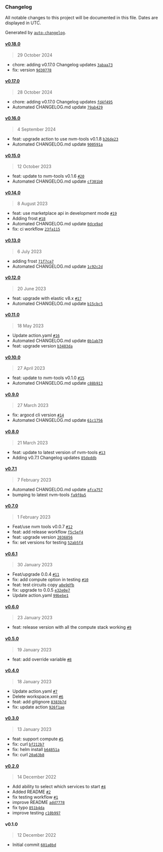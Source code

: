### Changelog

All notable changes to this project will be documented in this file. Dates are displayed in UTC.

Generated by [`auto-changelog`](https://github.com/CookPete/auto-changelog).

#### [v0.18.0](https://github.com/nevermined-io/nvm-tools-actions/compare/v0.17.0...v0.18.0)

> 29 October 2024

- chore: adding v0.17.0 Changelog updates [`3abaa73`](https://github.com/nevermined-io/nvm-tools-actions/commit/3abaa730ef4b729425cafe43f970b2fac19c778d)
- fix: version [`9d30778`](https://github.com/nevermined-io/nvm-tools-actions/commit/9d307784d38fc4ecf5ab27c59fd1315977368cb8)

#### [v0.17.0](https://github.com/nevermined-io/nvm-tools-actions/compare/v0.16.0...v0.17.0)

> 28 October 2024

- chore: adding v0.17.0 Changelog updates [`fd4f495`](https://github.com/nevermined-io/nvm-tools-actions/commit/fd4f49587e7b5bf3abce50fe2044ec8d66ee318a)
- Automated CHANGELOG.md update [`79ab429`](https://github.com/nevermined-io/nvm-tools-actions/commit/79ab429406590ed89a212d60f716dfb7cd180e84)

#### [v0.16.0](https://github.com/nevermined-io/nvm-tools-actions/compare/v0.15.0...v0.16.0)

> 4 September 2024

- feat: upgrade action to use nvm-tools v0.1.8 [`b26de23`](https://github.com/nevermined-io/nvm-tools-actions/commit/b26de23d350d3b0ad483f805efbc337e7d460578)
- Automated CHANGELOG.md update [`900591a`](https://github.com/nevermined-io/nvm-tools-actions/commit/900591a70871e34951cccc6740d24ef3bc83bf5c)

#### [v0.15.0](https://github.com/nevermined-io/nvm-tools-actions/compare/v0.14.0...v0.15.0)

> 12 October 2023

- feat: update to nvm-tools v0.1.6 [`#20`](https://github.com/nevermined-io/nvm-tools-actions/pull/20)
- Automated CHANGELOG.md update [`cf301b0`](https://github.com/nevermined-io/nvm-tools-actions/commit/cf301b02d7cbad54a4f81f810078b943ed17fbe9)

#### [v0.14.0](https://github.com/nevermined-io/nvm-tools-actions/compare/v0.13.0...v0.14.0)

> 8 August 2023

- feat: use marketplace api in development mode [`#19`](https://github.com/nevermined-io/nvm-tools-actions/pull/19)
- Adding frost [`#18`](https://github.com/nevermined-io/nvm-tools-actions/pull/18)
- Automated CHANGELOG.md update [`0dce9ad`](https://github.com/nevermined-io/nvm-tools-actions/commit/0dce9ad3ac2ac991f36e5e373883f705d2bbc1d5)
- fix: ci workflow [`23fa115`](https://github.com/nevermined-io/nvm-tools-actions/commit/23fa115ae67077dd87ddf8e9d59a33a7b1f9bb90)

#### [v0.13.0](https://github.com/nevermined-io/nvm-tools-actions/compare/v0.12.0...v0.13.0)

> 6 July 2023

- adding frost [`71f7ca7`](https://github.com/nevermined-io/nvm-tools-actions/commit/71f7ca799adf336c4039cd7b0286e19dd946cd7a)
- Automated CHANGELOG.md update [`1c92c2d`](https://github.com/nevermined-io/nvm-tools-actions/commit/1c92c2dd0ded1bc51a48e20055238724e5966605)

#### [v0.12.0](https://github.com/nevermined-io/nvm-tools-actions/compare/v0.11.0...v0.12.0)

> 20 June 2023

- feat: upgrade with elastic v8.x [`#17`](https://github.com/nevermined-io/nvm-tools-actions/pull/17)
- Automated CHANGELOG.md update [`b15cbc5`](https://github.com/nevermined-io/nvm-tools-actions/commit/b15cbc508a42e28645813c61a67b25a7e5180328)

#### [v0.11.0](https://github.com/nevermined-io/nvm-tools-actions/compare/v0.10.0...v0.11.0)

> 18 May 2023

- Update action.yaml [`#16`](https://github.com/nevermined-io/nvm-tools-actions/pull/16)
- Automated CHANGELOG.md update [`0b1ab79`](https://github.com/nevermined-io/nvm-tools-actions/commit/0b1ab7969d8e030326c762a44279f327da9bf7d3)
- feat: upgrade version [`b3403da`](https://github.com/nevermined-io/nvm-tools-actions/commit/b3403da75ecedc432c005e7e37241102f9b60101)

#### [v0.10.0](https://github.com/nevermined-io/nvm-tools-actions/compare/v0.9.0...v0.10.0)

> 27 April 2023

- feat: update to nvm-tools v0.1.0 [`#15`](https://github.com/nevermined-io/nvm-tools-actions/pull/15)
- Automated CHANGELOG.md update [`c88b913`](https://github.com/nevermined-io/nvm-tools-actions/commit/c88b913ec97ce4e0ae815a323be631464ab7fcc3)

#### [v0.9.0](https://github.com/nevermined-io/nvm-tools-actions/compare/v0.8.0...v0.9.0)

> 27 March 2023

- fix: argocd cli version [`#14`](https://github.com/nevermined-io/nvm-tools-actions/pull/14)
- Automated CHANGELOG.md update [`61c1756`](https://github.com/nevermined-io/nvm-tools-actions/commit/61c175602521aba33d74d1897e9efb7c1698a933)

#### [v0.8.0](https://github.com/nevermined-io/nvm-tools-actions/compare/v0.7.1...v0.8.0)

> 21 March 2023

- feat: update to latest version of nvm-tools [`#13`](https://github.com/nevermined-io/nvm-tools-actions/pull/13)
- Adding v0.7.1 Changelog updates [`85deddb`](https://github.com/nevermined-io/nvm-tools-actions/commit/85deddb3a32c6afb9be73e706d78c2329858973b)

#### [v0.7.1](https://github.com/nevermined-io/nvm-tools-actions/compare/v0.7.0...v0.7.1)

> 7 February 2023

- Automated CHANGELOG.md update [`afca757`](https://github.com/nevermined-io/nvm-tools-actions/commit/afca757b38b733bf692e50752c15a12cc52c9780)
- bumping to latest nvm-tools [`fa9f0a5`](https://github.com/nevermined-io/nvm-tools-actions/commit/fa9f0a57f796ac80e5d7d9513bdafcb029568d0b)

#### [v0.7.0](https://github.com/nevermined-io/nvm-tools-actions/compare/v0.6.1...v0.7.0)

> 1 February 2023

- Feat/use nvm tools v0.0.7 [`#12`](https://github.com/nevermined-io/nvm-tools-actions/pull/12)
- feat: add release workflow [`f5c5ef4`](https://github.com/nevermined-io/nvm-tools-actions/commit/f5c5ef47090d341283b36826102874d4d4a83f1e)
- feat: upgrade version [`2036856`](https://github.com/nevermined-io/nvm-tools-actions/commit/203685634d7bf9836bebee51401b62826ace9d71)
- fix: set versions for testing [`52ab5f4`](https://github.com/nevermined-io/nvm-tools-actions/commit/52ab5f4084a7898aa2247703c1ae058bc0c69aa0)

#### [v0.6.1](https://github.com/nevermined-io/nvm-tools-actions/compare/v0.6.0...v0.6.1)

> 30 January 2023

- Feat/upgrade 0.0.4 [`#11`](https://github.com/nevermined-io/nvm-tools-actions/pull/11)
- fix: add compute option in testing [`#10`](https://github.com/nevermined-io/nvm-tools-actions/pull/10)
- feat: test circuits copy [`a0e9dfb`](https://github.com/nevermined-io/nvm-tools-actions/commit/a0e9dfbee7e306e546c3e75e62d39b4b1dac0a7b)
- fix: upgrade to 0.0.5 [`e32e0e7`](https://github.com/nevermined-io/nvm-tools-actions/commit/e32e0e72ccdafc911de313d86b3f41dc206090b0)
- Update action.yaml [`99bebe1`](https://github.com/nevermined-io/nvm-tools-actions/commit/99bebe18c4fbe3dddfcd55d42b94961aa0ef5a63)

#### [v0.6.0](https://github.com/nevermined-io/nvm-tools-actions/compare/v0.5.0...v0.6.0)

> 23 January 2023

- feat: release version with all the compute stack working [`#9`](https://github.com/nevermined-io/nvm-tools-actions/pull/9)

#### [v0.5.0](https://github.com/nevermined-io/nvm-tools-actions/compare/v0.4.0...v0.5.0)

> 19 January 2023

- feat: add override variable [`#8`](https://github.com/nevermined-io/nvm-tools-actions/pull/8)

#### [v0.4.0](https://github.com/nevermined-io/nvm-tools-actions/compare/v0.3.0...v0.4.0)

> 18 January 2023

- Update action.yaml [`#7`](https://github.com/nevermined-io/nvm-tools-actions/pull/7)
- Delete workspace.xml [`#6`](https://github.com/nevermined-io/nvm-tools-actions/pull/6)
- feat: add gitignore [`8383b7d`](https://github.com/nevermined-io/nvm-tools-actions/commit/8383b7d031a99c192f792c32389fbaa9655c04ff)
- fix: update action [`926f1ae`](https://github.com/nevermined-io/nvm-tools-actions/commit/926f1ae7fd700825cd733a1a6b6dc4576bdda94c)

#### [v0.3.0](https://github.com/nevermined-io/nvm-tools-actions/compare/v0.2.0...v0.3.0)

> 13 January 2023

- feat: support compute [`#5`](https://github.com/nevermined-io/nvm-tools-actions/pull/5)
- fix: curl [`bf212b7`](https://github.com/nevermined-io/nvm-tools-actions/commit/bf212b777049cb33c049a084fc62674eb3a218f6)
- fix: helm install [`b64851a`](https://github.com/nevermined-io/nvm-tools-actions/commit/b64851aa5525ded8102caa9f50b34ad6cd80c763)
- fix: curl [`20a63b8`](https://github.com/nevermined-io/nvm-tools-actions/commit/20a63b835749f14868aee8ea0b9b7ed6ee8121f9)

#### [v0.2.0](https://github.com/nevermined-io/nvm-tools-actions/compare/v0.1.0...v0.2.0)

> 14 December 2022

- Add ability to select which services to start [`#4`](https://github.com/nevermined-io/nvm-tools-actions/pull/4)
- Added README [`#2`](https://github.com/nevermined-io/nvm-tools-actions/pull/2)
- fix testing workflow [`#1`](https://github.com/nevermined-io/nvm-tools-actions/pull/1)
- improve README [`add7778`](https://github.com/nevermined-io/nvm-tools-actions/commit/add77788e0106b5b4167a114de74ab5cad832a81)
- fix typo [`851b4da`](https://github.com/nevermined-io/nvm-tools-actions/commit/851b4da6362f0684f35b76edb213d503b7051260)
- improve testing [`c10b997`](https://github.com/nevermined-io/nvm-tools-actions/commit/c10b9971bf1778dca852daf82549ded2fe78e6ab)

#### v0.1.0

> 12 December 2022

- Initial commit [`601a0bd`](https://github.com/nevermined-io/nvm-tools-actions/commit/601a0bdc526e67df756408be672e3835d12d9dee)
